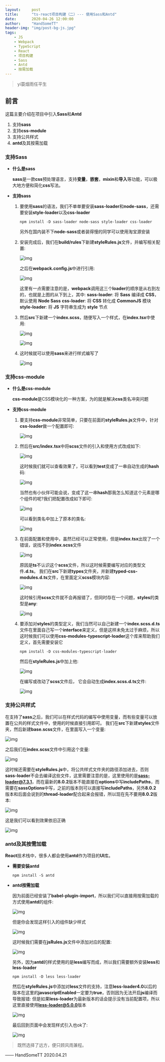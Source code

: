 ```yaml
---
layout:     post
title:      "ts-react项目构建（二）--- 使用Sass和Antd"
date:       2020-04-26 12:00:00
author:     "HandSomeTT"
header-img: "img/post-bg-js.jpg"
tags:
    - JS
    - Webpack
    - TypeScript
    - React
    - 项目构建
    - Sass
    - Antd
    - 按需加载
---
```



>yi蓑烟雨任平生

## 前言
这篇主要介绍在项目中引入**Sass**和**Antd**
1. 支持**sass**
2. 支持**css-module**
3. 支持公共样式
4. **antd**及其按需加载

### 支持Sass


* **什么是sass**

  **sass**是一款**css**预处理语言，支持**变量**，**嵌套**，**mixin**和**导入**等功能，可以极大地方便和简化**css**写法。

* **支持sass**

  1. 要使用**sass**的语法，我们不单单要安装**sass-loader**和**node-sass**，还需要安装**style-loader**以及**css-loader**
     
     ```
     npm install -D sass-loader node-sass style-loader css-loader
     ```

     另外在国内装不下**node-sass**或者装得慢的同学可以使用淘宝源安装
  
  2. 安装完成后，我们在**build/rules**下新建**styleRules.js**文件，并编写相关配置:
     
     ![img](/img/sass-antd/img1.jpg)

     之后在**webpack.config.js**中进行引用:

     ![img](/img/sass-antd/img2.jpg)

     这里有一点需要注意的是，**webpack**调用这三个**loader**的顺序是从右到左的，也就是上图的从下到上，其中:
     **sass-loader**: 将 **Sass** 编译成 **CSS**，默认使用 **Node Sass**
     **css-loader**: 将 **CSS** 转化成 **CommonJS** 模块
     **style-loader**: 将 **JS** 字符串生成为 **style** 节点

  3. 然后**src**下新建一个**index.scss**，随便写入一个样式，在**index.tsx**中使用:

     ![img](/img/sass-antd/img3.jpg)

     ![img](/img/sass-antd/img4.jpg)

  4. 这时候就可以使用**sass**来进行样式编写了

     ![img](/img/sass-antd/img5.jpg)

### 支持css-module

* **什么是css-module**

  **css-module**是CSS模块化的一种方案，为的就是解决**css**类名冲突问题

* **支持css-module**

  1. 要支持**css-module**非常简单，只要在前面的**styleRules.js**文件中，针对**css-loader**做一个配置即可:

     ![img](/img/sass-antd/img6.jpg)
  
  2. 然后在**src/index.tsx**中将**scss**文件的引入和使用方式改成如下:

     ![img](/img/sass-antd/img7.jpg)

     这时候我们就可以查看效果了，可以看到**test**变成了一串自动生成的**hash**码:

     ![img](/img/sass-antd/img8.jpg)

     当然也有小伙伴可能会说，变成了这一串**hash**那我怎么知道这个元素是哪个组件的呢?我们把配置改成如下即可:

     ![img](/img/sass-antd/img9.jpg)

     可以看到类名中加上了原本的类名:

     ![img](/img/sass-antd/img10.jpg)

  3. 在前面配置和使用中，虽然已经可以正常使用，但是**index.tsx**出现了一个错误，说找不到**index.scss**文件

     ![img](/img/sass-antd/img11.jpg)

     原因是**ts**不认识这个**scss**文件，所以这时候需要编写对应的类型文件<strong>.d.ts</strong>。
     我们在**src**下新建**types**文件夹，并新建**typed-css-modules.d.ts**文件，在里面定义**scss**模块内容:

     ![img](/img/sass-antd/img12.jpg)

     这时候引用**scss**文件就不会再报错了，但同时存在一个问题，**styles**的类型是**any**:

     ![img](/img/sass-antd/img13.jpg)

  4. 要添加对**styles**的类型定义，我们当然可以自己新建一个**index.scss.d.ts**文件在里面自己写一个**interface**来定义，但是这样未免太过于麻烦，所以这时候我们可以使用**css-modules-typescript-loader**这个库来帮助我们定义，首先需要安装它

     ```
     npm install -D css-modules-typescript-loader
     ```

     然后在**styleRules.js**中加上他:

     ![img](/img/sass-antd/img14.jpg)

     在编写或改动了**scss**文件后， 它会自动生成**index.scss.d.ts**文件:

     ![img](/img/sass-antd/img15.jpg)

### 支持公共样式

  在支持了**sass**之后，我们可以在样式代码的编写中使用变量，而有些变量可以放置在公共的样式文件中，使用的时候直接引用即可。
  我们在**src**下新建**styles**文件夹，然后新建**base.scss**文件，在里面写入一个变量:

  ![img](/img/sass-antd/img16.jpg)

  之后我们在**index.scss**文件中引用这个变量:

  ![img](/img/sass-antd/img17.jpg)

  这时候还需要在**styleRules.js**中，将公共样式文件夹的路径添加进去，否则**sass-loader**不会去编译这些文件，这里需要注意的是，这里使用的是**sass-loader@7.3.1**，而在最新的**8.0.2**版本不能直接在**options**中写**includePaths**，而需要在**sassOptions**中写，之前的版本则可以直接写**includePaths**，另外**8.0.2**版本和后面会说到的**thread-loader**配合起来会报错，所以现在先不要用**8.0.2**版本:

  ![img](/img/sass-antd/img18.jpg)

  这是我们可以看到效果依旧正确

  ![img](/img/sass-antd/img19.jpg)

### antd及其按需加载

  **React**技术栈中，很多人都会使用**antd**作为项目的**UI**库。

* **需要安装antd**

  ```
  npm install -S antd
  ```

* **antd按需加载**

  因为前面已经安装了**babel-plugin-import**，所以我们可以直接用按需加载的方式使用**antd**的组件:

  ![img](/img/sass-antd/img20.jpg)

  但是你会发现这样引入的组件缺少样式

  ![img](/img/sass-antd/img21.jpg)

  这时候我们需要在**jsRules.js**文件中添加对应的配置:

  ![img](/img/sass-antd/img22.jpg)

  另外，因为**antd**的样式使用的是**less**编写而成，所以我们需要额外安装**less**和**less-loader**

  ```
  npm install -D less less-loader
  ```
  然后在**styleRules.js**中添加对**less**文件的支持，注意**less-loader4.0**以后的版本在这里的**javascriptEnabled**一定要为**true**，否则因为无法开启**js**编译而导致报错:
  但是如果**less-loader**为最新版本的话会提示没有当前配置项，所以这里直接使用**less-loader@5.0.0**版本

  ![img](/img/sass-antd/img23.jpg)

  最后回到页面中会发现样式引入也ok了:

  ![img](/img/sass-antd/img24.jpg)


>既然选择了远方，便只顾风雨兼程。

—— HandSomeTT 2020.04.21
